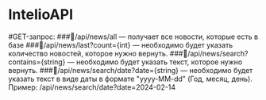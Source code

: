 # IntelioAPI

#GET-запрос:
###🔹/api/news/all — получает все новости, которые есть в базе
###🔹/api/news/last?count={int} — необходимо будет указать количество новостей, которое нужно вернуть.
###🔹/api/news/search?contains={string} — необходимо будет указать текст, которое нужно вернуть.
###🔹/api/news/search/date?date={string} — необходимо будет указать текст в виде даты в формате "yyyy-MM-dd" (Год, месяц, день). Пример: /api/news/search/date?date=2024-02-14
